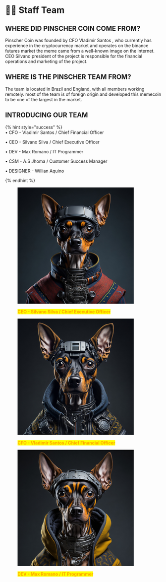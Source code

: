 # 👨🚀 Staff Team

## WHERE DID PINSCHER COIN COME FROM?

Pinscher Coin was founded by CFO Vladimir Santos , who currently has experience in the cryptocurrency market and operates on the binance futures market the meme came from a well-known image on the internet. CEO Silvano president of the project is responsible for the financial operations and marketing of the project.

## WHERE IS THE PINSCHER TEAM FROM?

The team is located in Brazil and England, with all members working remotely. most of the team is of foreign origin and developed this memecoin to be one of the largest in the market.

## INTRODUCING OUR TEAM&#x20;

{% hint style="success" %}
\
• CFO - Vladimir Santos / Chief Financial Officer

• CEO - Silvano  Silva / Chief Executive Officer

• DEV - Max Romano / IT Programmer

• CSM - A.S Jhoma / Customer Success Manager

• DESIGNER - Willian Aquino


{% endhint %}

<figure><img src="../.gitbook/assets/Silvano.jpg" alt="" width="375"><figcaption><p> <mark style="color:orange;"><strong>CEO - Silvano  Silva / Chief Executive Officer</strong></mark></p></figcaption></figure>

<figure><img src="../.gitbook/assets/Vicent.jpg" alt="" width="375"><figcaption><p><mark style="color:orange;"><strong>CFO - Vladimir Santos / Chief Financial Officer</strong></mark></p></figcaption></figure>

<figure><img src="../.gitbook/assets/maxjr (2).jpg" alt="" width="375"><figcaption><p><mark style="color:orange;"><strong>DEV - Max Romano / IT Programmer</strong></mark></p></figcaption></figure>
